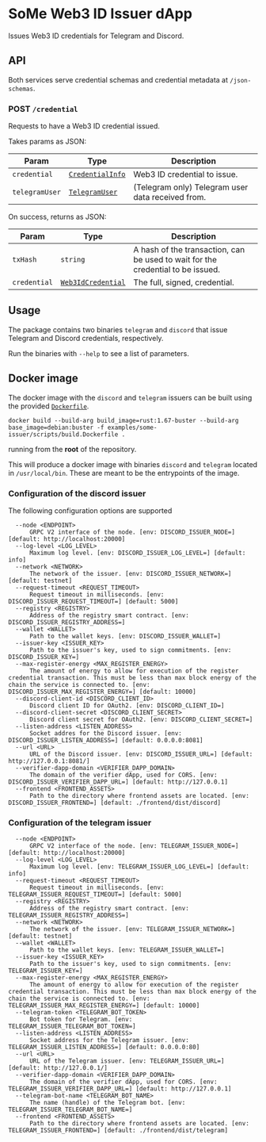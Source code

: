 # SoMe Web3 ID Issuer dApp

Issues Web3 ID credentials for Telegram and Discord.

## API

Both services serve credential schemas and credential metadata at `/json-schemas`.

### POST `/credential`

Requests to have a Web3 ID credential issued.

Takes params as JSON:

| Param          | Type                                                                                                             | Description                                       |
| -------------- | ---------------------------------------------------------------------------------------------------------------- | ------------------------------------------------- |
| `credential`   | [`CredentialInfo`](https://docs.rs/concordium_base/latest/concordium_base/cis4_types/struct.CredentialInfo.html) | Web3 ID credential to issue.                      |
| `telegramUser` | [`TelegramUser`](https://core.telegram.org/widgets/login)                                                        | (Telegram only) Telegram user data received from. |

On success, returns as JSON:

| Param        | Type                                                                                                             | Description                                                                     |
| ------------ | ---------------------------------------------------------------------------------------------------------------- | ------------------------------------------------------------------------------- |
| `txHash`     | `string`                                                                                                         | A hash of the transaction, can be used to wait for the credential to be issued. |
| `credential` | [`Web3IdCredential`](https://docs.rs/concordium_base/latest/concordium_base/web3id/struct.Web3IdCredential.html) | The full, signed, credential.                                                   |

## Usage

The package contains two binaries `telegram` and `discord` that issue Telegram and Discord credentials, respectively.

Run the binaries with `--help` to see a list of parameters.


## Docker image

The docker image with the `discord` and `telegram` issuers can be built using the provided
[`Dockerfile`](./scripts/build.Dockerfile).

```console
docker build --build-arg build_image=rust:1.67-buster --build-arg base_image=debian:buster -f examples/some-issuer/scripts/build.Dockerfile .
```

running from the **root** of the repository.

This will produce a docker image with binaries `discord` and `telegram` located in
`/usr/local/bin`. These are meant to be the entrypoints of the image.

### Configuration of the discord issuer

The following configuration options are supported

      --node <ENDPOINT>
          GRPC V2 interface of the node. [env: DISCORD_ISSUER_NODE=] [default: http://localhost:20000]
      --log-level <LOG_LEVEL>
          Maximum log level. [env: DISCORD_ISSUER_LOG_LEVEL=] [default: info]
      --network <NETWORK>
          The network of the issuer. [env: DISCORD_ISSUER_NETWORK=] [default: testnet]
      --request-timeout <REQUEST_TIMEOUT>
          Request timeout in milliseconds. [env: DISCORD_ISSUER_REQUEST_TIMEOUT=] [default: 5000]
      --registry <REGISTRY>
          Address of the registry smart contract. [env: DISCORD_ISSUER_REGISTRY_ADDRESS=]
      --wallet <WALLET>
          Path to the wallet keys. [env: DISCORD_ISSUER_WALLET=]
      --issuer-key <ISSUER_KEY>
          Path to the issuer's key, used to sign commitments. [env: DISCORD_ISSUER_KEY=]
      --max-register-energy <MAX_REGISTER_ENERGY>
          The amount of energy to allow for execution of the register credential transaction. This must be less than max block energy of the chain the service is connected to. [env: DISCORD_ISSUER_MAX_REGISTER_ENERGY=] [default: 10000]
      --discord-client-id <DISCORD_CLIENT_ID>
          Discord client ID for OAuth2. [env: DISCORD_CLIENT_ID=]
      --discord-client-secret <DISCORD_CLIENT_SECRET>
          Discord client secret for OAuth2. [env: DISCORD_CLIENT_SECRET=]
      --listen-address <LISTEN_ADDRESS>
          Socket addres for the Discord issuer. [env: DISCORD_ISSUER_LISTEN_ADDRESS=] [default: 0.0.0.0:8081]
      --url <URL>
          URL of the Discord issuer. [env: DISCORD_ISSUER_URL=] [default: http://127.0.0.1:8081/]
      --verifier-dapp-domain <VERIFIER_DAPP_DOMAIN>
          The domain of the verifier dApp, used for CORS. [env: DISCORD_ISSUER_VERIFIER_DAPP_URL=] [default: http://127.0.0.1]
      --frontend <FRONTEND_ASSETS>
          Path to the directory where frontend assets are located. [env: DISCORD_ISSUER_FRONTEND=] [default: ./frontend/dist/discord]


### Configuration of the telegram issuer

      --node <ENDPOINT>
          GRPC V2 interface of the node. [env: TELEGRAM_ISSUER_NODE=] [default: http://localhost:20000]
      --log-level <LOG_LEVEL>
          Maximum log level. [env: TELEGRAM_ISSUER_LOG_LEVEL=] [default: info]
      --request-timeout <REQUEST_TIMEOUT>
          Request timeout in milliseconds. [env: TELEGRAM_ISSUER_REQUEST_TIMEOUT=] [default: 5000]
      --registry <REGISTRY>
          Address of the registry smart contract. [env: TELEGRAM_ISSUER_REGISTRY_ADDRESS=]
      --network <NETWORK>
          The network of the issuer. [env: TELEGRAM_ISSUER_NETWORK=] [default: testnet]
      --wallet <WALLET>
          Path to the wallet keys. [env: TELEGRAM_ISSUER_WALLET=]
      --issuer-key <ISSUER_KEY>
          Path to the issuer's key, used to sign commitments. [env: TELEGRAM_ISSUER_KEY=]
      --max-register-energy <MAX_REGISTER_ENERGY>
          The amount of energy to allow for execution of the register credential transaction. This must be less than max block energy of the chain the service is connected to. [env: TELEGRAM_ISSUER_MAX_REGISTER_ENERGY=] [default: 10000]
      --telegram-token <TELEGRAM_BOT_TOKEN>
          Bot token for Telegram. [env: TELEGRAM_ISSUER_TELEGRAM_BOT_TOKEN=]
      --listen-address <LISTEN_ADDRESS>
          Socket address for the Telegram issuer. [env: TELEGRAM_ISSUER_LISTEN_ADDRESS=] [default: 0.0.0.0:80]
      --url <URL>
          URL of the Telegram issuer. [env: TELEGRAM_ISSUER_URL=] [default: http://127.0.0.1/]
      --verifier-dapp-domain <VERIFIER_DAPP_DOMAIN>
          The domain of the verifier dApp, used for CORS. [env: TELEGRAM_ISSUER_VERIFIER_DAPP_URL=] [default: http://127.0.0.1]
      --telegram-bot-name <TELEGRAM_BOT_NAME>
          The name (handle) of the Telegram bot. [env: TELEGRAM_ISSUER_TELEGRAM_BOT_NAME=]
      --frontend <FRONTEND_ASSETS>
          Path to the directory where frontend assets are located. [env: TELEGRAM_ISSUER_FRONTEND=] [default: ./frontend/dist/telegram]

